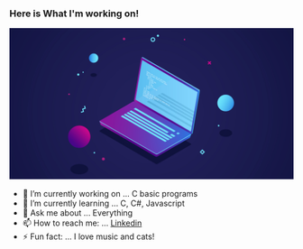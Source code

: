 ### Here is What I'm working on! 

<!-- <img src="https://www.freepik.com/premium-vector/mobile-app-development-background_5546916.htm#page=4&query=code&position=30"> -->

![](/images/612.jpg)

- 🔭 I’m currently working on ... C basic programs
- 🌱 I’m currently learning ... C, C#, Javascript
- 💬 Ask me about ... Everything
- 📫 How to reach me: ... [Linkedin](https://www.linkedin.com/in/raimundo-gallino-bb60671b6/)
- ⚡ Fun fact: ... I love music and cats!

